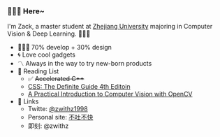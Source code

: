 ### 🙋🏻‍♂️ Here~

I'm Zack, a master student at [Zhejiang University](http://www.zju.edu.cn/english) majoring in Computer Vision & Deep Learning. 👨🏻‍🔬

- 👨🏻‍🎨 70% develop + 30% design
- 🌀 Love cool gadgets
- 〽️ Always in the way to try new-born products
- 🔖 Reading List
  - ✅ ~~Accelerated C++~~
  - [CSS: The Definite Guide 4th Editoin](https://www.amazon.com/CSS-Definitive-Guide-Visual-Presentation/dp/1449393195/ref=sr_1_1?crid=VP678QZGCEBV&dchild=1&keywords=css+the+definitive+guide+4th+edition&qid=1593852536&s=books&sprefix=CSS+the+de%2Cstripbooks-intl-ship%2C1118&sr=1-1)
  - [A Practical Introduction to Computer Vision with OpenCV](https://www.amazon.com/Practical-Introduction-Computer-Imaging-Technology-dp-1118848454/dp/1118848454/ref=mt_other?_encoding=UTF8&me=&qid=1593852404)
- 💬 Links
  - Twitte: [@zwithz1998](https://twitter.com/zwithz1998)
  - Personal site: [不吐不快](http://blog.zackzhou.com/thread/)
  - 即刻: @zwithz
